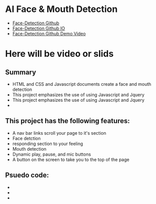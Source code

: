 <h1>AI Face & Mouth Detection</h1>
<ul>
  <a href="https://github.com/moelak/price-checker"><li>Face-Detection Github</li></a>
  <a href="https://moelak.github.io/price-checker/"><li>Face-Detection Github IO</li></a>
  <a href=""><li>Face-Detection Github Demo Video</li></a>
</ul>

<h1>Here will be video or slids</h1>

<h2> Summary</h2>
<ul>
  <li>HTML and CSS and Javascript documents create a face and mouth detection</li>
  <li>This project emphasizes the use of using Javascript and Jquery</li>
  <li>This project emphasizes the use of using Javascript and Jquery </li>
  <li></li>
</ul>

<h2>This project has the following features:</h2>
<ul>
  <li>A nav bar links scroll your page to it's section</li>
  <li>Face detction</li>
  <li>responding section to your feeling</li>
  <li>Mouth detection</li>
  <li>Dynamic play, pause, and mic buttons</li>
  <li>A button on the screen to take you to the top of the page</li>
</ul>

<h2>Psuedo code:</h2>
<ul>
<li></li>
<li></li>
<li></li>
</ul>

